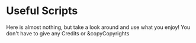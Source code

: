 # Useful Scripts
Here is almost nothing, but take a look around and use what you enjoy!
You don't have to give any Credits or &copyCopyrights
